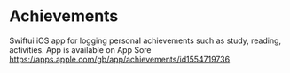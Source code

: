 # Achievements
Swiftui iOS app for logging personal achievements such as study, reading, activities.
App is available on App Sore
https://apps.apple.com/gb/app/achievements/id1554719736

